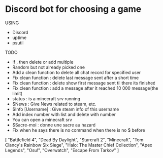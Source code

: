 # Discord bot for choosing a game

USING
- Discord
- uptime
- psutil

TODO
- If , then delete or add multiple
- Random but not already picked one
- Add a clean function to delete all chat record for specified user
- Fix clean function : delete last message sent after a short time
- Fix clean function : delete show first message sent til there its finished
- Fix clean function : add a message after it reached 10 000 message(the limit)
- status : is a minecraft srv running
- $News : Give News related to steam, etc.
- $Info [Username] : Give steam info of this username
- Add index number with list and delete with number
- You can open a minecraft srv
- $Sacre-moi : donne une sacre au hazard
- Fix when he says there is no command when there is no $ before


[
    "Battlefield 4",
    "Dead By Daylight",
    "Starcraft 2",
    "Minecraft",
    "Tom Clancy's Rainbow Six Siege",
    "Halo: The Master Chief Collection",
    "Apex Legends",
    "Osu!",
    "Overwatch",
    "Escape From Tarkov"
]
